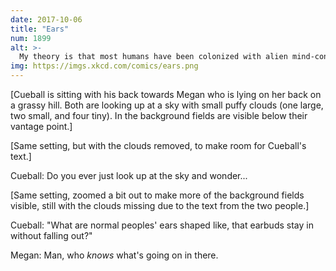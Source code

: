 ```yaml
---
date: 2017-10-06
title: "Ears"
num: 1899
alt: >-
  My theory is that most humans have been colonized with alien mind-control slugs that hold the earbuds for them, and the ones who can't wear earbuds are the only surviving free ones.
img: https://imgs.xkcd.com/comics/ears.png
---
```

[Cueball is sitting with his back towards Megan who is lying on her back on a grassy hill. Both are looking up at a sky with small puffy clouds (one large, two small, and four tiny). In the background fields are visible below their vantage point.]

[Same setting, but with the clouds removed, to make room for Cueball's text.]

Cueball: Do you ever just look up at the sky and wonder...

[Same setting, zoomed a bit out to make more of the background fields visible, still with the clouds missing due to the text from the two people.]

Cueball: "What are normal peoples' ears shaped like, that earbuds stay in without falling out?"

Megan: Man, who *knows* what's going on in there.